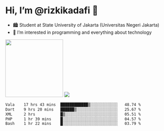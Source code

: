 # Hi, I’m @rizkikadafi 👋
- 🏙 Student at State University of Jakarta (Universitas Negeri Jakarta)
- 👀 I’m interested in programming and everything about technology
<img height="180em" src="https://github-readme-stats.vercel.app/api?username=rizkikadafi&show_icons=true&hide_border=true&&count_private=true&include_all_commits=true" />
<img src="https://github-readme-stats.vercel.app/api/top-langs/?username=rizkikadafi&show_icons=true&hide_border=true&&count_private=true&include_all_commits=true" />

<!--START_SECTION:waka-->

```txt
Vala    17 hrs 43 mins  ████████████▒░░░░░░░░░░░░   48.74 %
Dart    9 hrs 20 mins   ██████▒░░░░░░░░░░░░░░░░░░   25.67 %
XML     2 hrs           █▒░░░░░░░░░░░░░░░░░░░░░░░   05.51 %
PHP     1 hr 39 mins    █░░░░░░░░░░░░░░░░░░░░░░░░   04.57 %
Bash    1 hr 22 mins    █░░░░░░░░░░░░░░░░░░░░░░░░   03.79 %
```

<!--END_SECTION:waka-->

<!---
rizkikadafi/rizkikadafi is a ✨ special ✨ repository because its `README.md` (this file) appears on your GitHub profile.
You can click the Preview link to take a look at your changes.
--->
